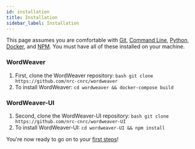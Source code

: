```yaml
---
id: installation
title: Installation
sidebar_label: Installation
---
```


This page assumes you are comfortable with [Git](https://en.wikipedia.org/wiki/Git), [Command Line](https://en.wikipedia.org/wiki/Command-line_interface), [Python](https://en.wikipedia.org/wiki/Python_(programming_language)), [Docker](https://en.wikipedia.org/wiki/Docker_(software)), and [NPM](https://en.wikipedia.org/wiki/Npm_(software)). You must have all of these installed on your machine.

### WordWeaver

1. First, clone the WordWeaver repository: ```bash git clone https://github.com/nrc-cnrc/wordweaver```
2. To install WordWeaver: `cd wordweaver && docker-compose build`

### WordWeaver-UI

1. Second, clone the WordWeaver-UI repository: ```bash git clone https://github.com/nrc-cnrc/wordweaver-UI```
2. To install WordWeaver-UI: `cd wordweaver-UI && npm install`

You're now ready to go on to your [first steps](firststeps.md)!